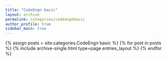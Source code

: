 ```yaml
---
title: "CodeEngn basic"
layout: archive
permalink: categories/codeengnbasic
author_profile: true
sidebar_main: true
---
```



{% assign posts = site.categories.CodeEngn basic %}
{% for post in posts %} {% include archive-single.html type=page.entries_layout %} {% endfor %}
